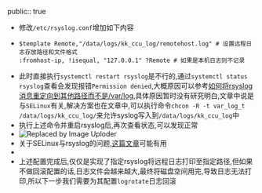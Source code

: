 public:: true

- 修改`/etc/rsyslog.conf`增加如下内容
- ```shell
  $template Remote,"/data/logs/kk_ccu_log/remotehost.log" # 设置远程日志存放路径和文件格式
  :fromhost-ip, !isequal, "127.0.0.1" ?Remote # 如果是本机日志则不记录
  ```
- 此时直接执行`systemctl restart rsyslog`是不行的,通过`systemctl status rsyslog`查看会发现报错`Permission denied`,大概原因可以参考[如何将rsyslog消息重定向到其他路径而不是/var/log](https://www.xknote.com/ask/6104889c771a2.html),具体原因暂时没有研究明白,文章中说是与`SELinux`有关,解决方案也在文章中,可以执行命令`chcon -R -t var_log_t /data/logs/kk_ccu_log/`来允许syslog写入到`/data/logs/kk_ccu_log`中
- 执行上述命令并重启rsyslog后,再次查看状态,可以发现正常
- ![Replaced by Image Uploder](https://gitee.com/superficial/blogimage/raw/master/img/image_1646889988551_0.png)
- 关于SELinux与rsyslog的问题,[这篇文章](https://support.logz.io/hc/en-us/articles/209486429-Troubleshooting-Rsyslog-SELinux-configuration)可能有用
-
- 上述配置完成后,仅仅是实现了指定rsyslog将远程日志打印至指定路径,但如果不做回滚配置的话,日志文件会越来越大,最终将磁盘空间用完,导致日志无法打印,所以下一步我们需要为其配置`logrotate`日志回滚